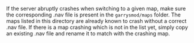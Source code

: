 If the server abruptly crashes when switching to a given map, make sure the corresponding .nav file is present in the `garrysmod/maps` folder.
The maps listed in this directory are already known to crash without a correct .nav file.
If there is a map crashing which is not in the list yet, simply copy an existing .nav file and rename it to match with the crashing map.